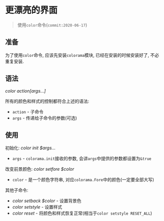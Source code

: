 # 更漂亮的界面
> 使用`color`命令(`commit:2020-06-17`)

## 准备
为了使用`color`命令, 应该先安装`colorama`模块, 已经在安装的时候安装好了, 不必重复安装.

## 语法
*color $action [$args...]*

所有的颜色和样式的控制都符合上述的语法:

  - `action` - 子命令
  - `args` - 传递给子命令的参数(可选)

## 使用
初始化: *color init $args...*
  - `args` - `colorama.init`接收的参数, 会讲`args`中提供的参数都设置为`&true`

改变前景颜色: *color setfore $color*

  - `color` - 是一个颜色字符串, 对应`colorama.Fore`中的颜色(一定要全部大写)

其他子命令:

  - *color setback $color* - 设置背景色
  - *color setstyle* - 设置样式
  - *color reset* - 将颜色和样式恢复正常(相当于`color setstyle RESET_ALL`)
